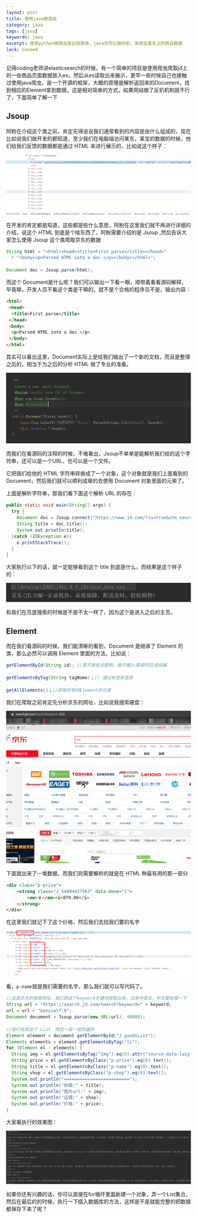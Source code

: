 ```yaml
---
layout: post
title: 使用java做爬虫
category: java
tags: [java]
keywords: java
excerpt: 使用python做爬虫是比较简单，java也可以做的到，来爬去某东上的商品数据
lock: noneed
---
```


记得coding老师讲elasticsearch的时候，有一个简单的项目是使用爬虫爬取jd上的一些商品页面数据放入es，然后从es读取出来展示，更早一些时候自己也接触过使用java爬虫，是一个开源的框架，大概的原理是解析返回来的Document，找到相应的Element拿到数据，这是相对简单的方式，如果网站做了反扒机制就不行了，下面简单了解一下

## Jsoup

阿粉在介绍这个类之前，肯定先得说说我们通常看到的内容是由什么组成的，现在比如说我们做开发的都知道，至少我们在电脑端访问某东，某宝的数据的时候，他们给我们反馈的数据都是通过 HTML 来进行展示的，比如说这个样子：

![](\assets\images\2020\java\spider-document.png)

在开发的肯定都是知道，这些都是些什么意思，阿粉在这里我们就不再进行详细的介绍，说这个 HTML 到底是个啥东西了，阿粉需要介绍的是 Jsoup ,然后告诉大家怎么使用 Jsoup 这个类爬取京东的数据

```java
String html = "<html><head><title>First parse</title></head>"
  + "<body><p>Parsed HTML into a doc.</p></body></html>";
  
Document doc = Jsoup.parse(html);
```

而这个 Document是什么呢？我们可以输出一下看一眼，顺带着看看源码解释，毕竟嘛，开发人员不看这个类是干嘛的，就不是个合格的程序员不是，输出内容：

```html
<html>
 <head>
  <title>First parse</title>
 </head>
 <body>
  <p>Parsed HTML into a doc.</p>
 </body>
</html>
```

其实可以看出这里，Document实际上是给我们输出了一个新的文档，而且是整理之后的，相当于为之后的分析 HTML 做了专业的准备。

![](\assets\images\2020\java\spider-document-2.png)

而我们在看源码的注释的时候，不难看出，Jsoup不单单是能解析我们给的这个字符串，还可以是一个URL，也可以是一个文件。

它把我们给他的 HTML 字符串转换成了一个对象，这个对象就是我们上面看到的 Document，然后我们就可以顺利成章的去使用 Document 对象里面的元素了。

上面是解析字符串，那我们看下面这个解析 URL 的存在：

```java
public static void main(String[] args) {
  try {
    Document doc = Jsoup.connect("https://www.jd.com/?cu=true&utm_source=baidu-pinzhuan&utm_medium=cpc&utm_campaign=t_288551095_baidupinzhuan&utm_term=0f3d30c8dba7459bb52f2eb5eba8ac7d_0_f38cf584e9fb4328a3e0d2bb515e1458").get();
    String title = doc.title();
    System.out.println(title);
  }catch (IOException e){
    e.printStackTrace();
  }
}
```

大家执行以下的话，就一定能够看到这个 title 到底是什么，而结果是这个样子的：

![](\assets\images\2020\java\spider-document-3.png)

和我们在百度搜索的时候是不是不太一样了，因为这个是进入之后的主页。

## Element

而在我们看源码的时候，我们能清晰的看到，Document 是继承了 Element 的类，那么必然可以调用 Element 里面的方法，比如说：

```java
getElementById(String id); //是不是有点眼熟，像不像Js里面的ID选择器

getElementsByTag(String tagName)；// 通过标签来选择

getAllElements()；//获取所有的Element的元素
```

我们在爬取之前肯定先分析京东的网址，比如说我搜索硬盘：

![](\assets\images\2020\java\spider-document-4.png)

下面就出来了一堆数据，而我们则需要解析的就是在 HTML 种最有用的那一部分

```html
<div class="p-price">
    <strong class="J_54994027563" data-done="1">
        <em>￥</em><i>879.00</i>
    </strong>
</div>
```

在这里我们就记下了这个价格，然后我们去找我们要的名字

![](\assets\images\2020\java\spider-document-5.png)

看，`p-name`就是我们需要的名字，那么我们就可以写代码了。

```java
//这是京东的搜索网址，我们把这个keyword关键词提取出来，注意中英文，中文要处理一下
String url = "https://search.jd.com/Search?keyword=" + keyword;
url = url + "&enc=utf-8";
Document document = Jsoup.parse(new URL(url), 40000);

//我们先找这个 List，然后一层一层的遍历
Element element = document.getElementById("J_goodsList");
Elements elements = element.getElementsByTag("li");
for (Element el : elements) {
  String img = el.getElementsByTag("img").eq(0).attr("source-data-lazy-img");
  String price = el.getElementsByClass("p-price").eq(0).text();
  String title = el.getElementsByClass("p-name").eq(0).text();
  String shop = el.getElementsByClass("p-shop").eq(0).text();
  System.out.println("=========================");
  System.out.println("标题:" + title);
  System.out.println("图片url:" + img);
  System.out.println("店铺:" + shop);
  System.out.println("价格:" + price);
} 
```

大家看执行的效果图：

![](\assets\images\2020\java\spider-document-6.png)

如果你还有兴趣的话，你可以直接在for循环里面新建一个对象，弄一个List集合，然后在最后的的时候，执行一下插入数据库的方法，这样是不是就能完整的把数据都保存下来了呢？
